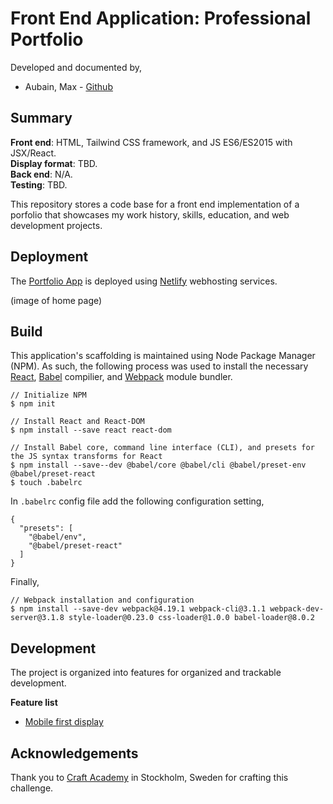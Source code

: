 # Front End Application: Professional Portfolio
Developed and documented by,
* Aubain, Max - [Github](https://github.com/CA-ma)  

## Summary
**Front end**: HTML, Tailwind CSS framework, and JS ES6/ES2015 with JSX/React.<br>
**Display format**: TBD.<br>
**Back end**: N/A.<br>
**Testing**: TBD.

This repository stores a code base for a front end implementation of a porfolio that showcases my work history, skills, education, and web development projects.  

## Deployment
The [Portfolio App](https://max-aubain-portfolio.netlify.com/) is deployed using [Netlify](https://app.netlify.com/) webhosting services.

(image of home page)

## Build
This application's scaffolding is maintained using Node Package Manager (NPM).  As such, the following process was used to install the necessary [React](https://reactjs.org/), [Babel](https://babeljs.io/) compilier, and  [Webpack](https://webpack.js.org/) module bundler.

```
// Initialize NPM
$ npm init   

// Install React and React-DOM
$ npm install --save react react-dom

// Install Babel core, command line interface (CLI), and presets for the JS syntax transforms for React
$ npm install --save--dev @babel/core @babel/cli @babel/preset-env @babel/preset-react
$ touch .babelrc
```
In `.babelrc` config file add the following configuration setting,
```
{
  "presets": [
    "@babel/env",
    "@babel/preset-react"
  ]
}
```
Finally,
```
// Webpack installation and configuration
$ npm install --save-dev webpack@4.19.1 webpack-cli@3.1.1 webpack-dev-server@3.1.8 style-loader@0.23.0 css-loader@1.0.0 babel-loader@8.0.2
```

## Development

The project is organized into features for organized and trackable development.

**Feature list**
* [Mobile first display](./src/features/mobile_first_display.md)

## Acknowledgements
Thank you to [Craft Academy](https://craftacademy.se/) in Stockholm, Sweden for crafting this challenge.


